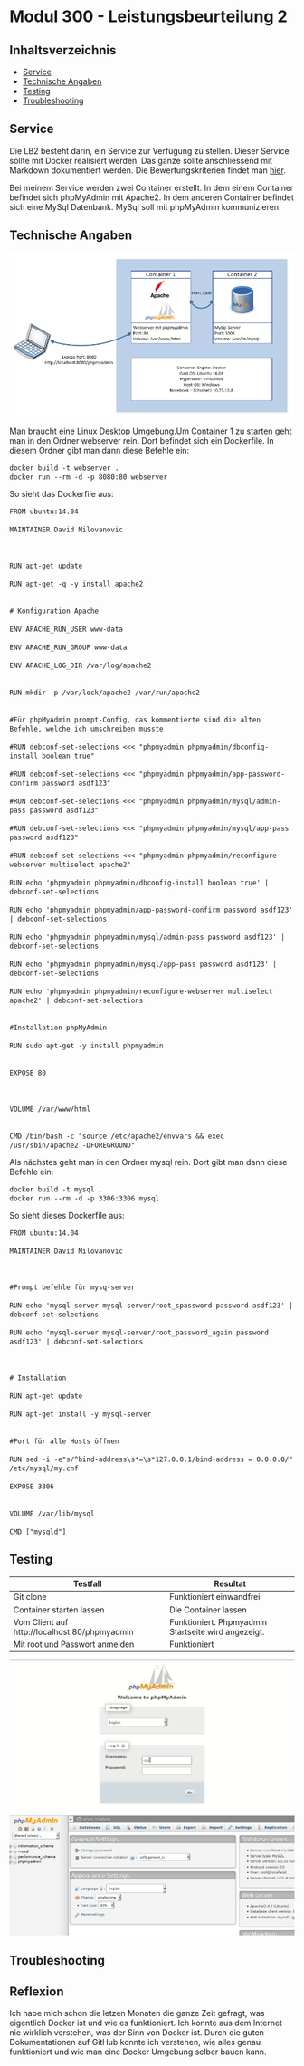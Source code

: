 # Modul 300 - Leistungsbeurteilung 2

## Inhaltsverzeichnis
 - [Service](#Service)
 - [Technische Angaben](#Technische-Angaben)
 - [Testing](#testing)
 - [Troubleshooting](#Troubleshooting)


## Service

Die LB2 besteht darin, ein Service zur Verfügung zu stellen. Dieser Service sollte mit Docker realisiert werden. Das ganze sollte anschliessend mit Markdown dokumentiert werden. Die Bewertungskriterien findet man [hier](https://bscw.tbz.ch/bscw/bscw.cgi/d29299146/LB2%20Anforderungen.pdf).

Bei meinem Service werden zwei Container erstellt. In dem einem Container befindet sich phpMyAdmin mit Apache2. In dem anderen Container befindet sich eine MySql Datenbank. MySql soll mit phpMyAdmin kommunizieren.

## Technische Angaben
![Image](image/plan.png)  

Man braucht eine Linux Desktop Umgebung.Um Container 1 zu starten geht man in den Ordner webserver rein. Dort befindet sich ein Dockerfile. In diesem Ordner gibt man dann diese Befehle ein:
~~~~
docker build -t webserver .
docker run --rm -d -p 8080:80 webserver
~~~~
So sieht das Dockerfile aus:
~~~~
FROM ubuntu:14.04

MAINTAINER David Milovanovic



RUN apt-get update

RUN apt-get -q -y install apache2 


# Konfiguration Apache

ENV APACHE_RUN_USER www-data

ENV APACHE_RUN_GROUP www-data

ENV APACHE_LOG_DIR /var/log/apache2


RUN mkdir -p /var/lock/apache2 /var/run/apache2


#Für phpMyAdmin prompt-Config, das kommentierte sind die alten Befehle, welche ich umschreiben musste

#RUN debconf-set-selections <<< "phpmyadmin phpmyadmin/dbconfig-install boolean true"

#RUN debconf-set-selections <<< "phpmyadmin phpmyadmin/app-password-confirm password asdf123"

#RUN debconf-set-selections <<< "phpmyadmin phpmyadmin/mysql/admin-pass password asdf123"

#RUN debconf-set-selections <<< "phpmyadmin phpmyadmin/mysql/app-pass password asdf123"

#RUN debconf-set-selections <<< "phpmyadmin phpmyadmin/reconfigure-webserver multiselect apache2"

RUN echo 'phpmyadmin phpmyadmin/dbconfig-install boolean true' | debconf-set-selections

RUN echo 'phpmyadmin phpmyadmin/app-password-confirm password asdf123' | debconf-set-selections

RUN echo 'phpmyadmin phpmyadmin/mysql/admin-pass password asdf123' | debconf-set-selections

RUN echo 'phpmyadmin phpmyadmin/mysql/app-pass password asdf123' | debconf-set-selections

RUN echo 'phpmyadmin phpmyadmin/reconfigure-webserver multiselect apache2' | debconf-set-selections


#Installation phpMyAdmin

RUN sudo apt-get -y install phpmyadmin


EXPOSE 80



VOLUME /var/www/html


CMD /bin/bash -c "source /etc/apache2/envvars && exec /usr/sbin/apache2 -DFOREGROUND"

~~~~
Als nächstes geht man in den Ordner mysql rein. Dort gibt man dann diese Befehle ein:
~~~~
docker build -t mysql .
docker run --rm -d -p 3306:3306 mysql
~~~~
So sieht dieses Dockerfile aus:
~~~~
FROM ubuntu:14.04

MAINTAINER David Milovanovic



#Prompt befehle für mysq-server

RUN echo 'mysql-server mysql-server/root_spassword password asdf123' | debconf-set-selections 

RUN echo 'mysql-server mysql-server/root_password_again password asdf123' | debconf-set-selections 



# Installation

RUN apt-get update

RUN apt-get install -y mysql-server


#Port für alle Hosts öffnen

RUN sed -i -e"s/^bind-address\s*=\s*127.0.0.1/bind-address = 0.0.0.0/" /etc/mysql/my.cnf

EXPOSE 3306


VOLUME /var/lib/mysql

CMD ["mysqld"]
~~~~

## Testing

| Testfall                                                                                               | Resultat                                                                                                                                |
|--------------------------------------------------------------------------------------------------------|-----------------------------------------------------------------------------------------------------------------------------------------|
| Git clone                                                               | Funktioniert einwandfrei                                                        |
| Container starten lassen                                        | Die Container lassen                                      |
| Vom Client auf http://localhost:80/phpmyadmin                                                                                                | Funktioniert. Phpmyadmin Startseite wird angezeigt.                                                       | 
| Mit root und Passwort anmelden                                                                                            | Funktioniert                                                         |


![Image](image/login.png)
![Image](image/phpmyadmin.png)

## Troubleshooting



## Reflexion

Ich habe mich schon die letzen Monaten die ganze Zeit gefragt, was eigentlich Docker ist und wie es funktioniert. Ich konnte aus dem Internet nie wirklich verstehen, was der Sinn von Docker ist. Durch die guten Dokumentationen auf GitHub konnte ich verstehen, wie alles genau funktioniert und wie man eine Docker Umgebung selber bauen kann.
